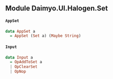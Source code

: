 ## Module Daimyo.UI.Halogen.Set

#### `AppSet`

``` purescript
data AppSet a
  = AppSet (Set a) (Maybe String)
```

#### `Input`

``` purescript
data Input a
  = OpAddToSet a
  | OpClearSet
  | OpNop
```


